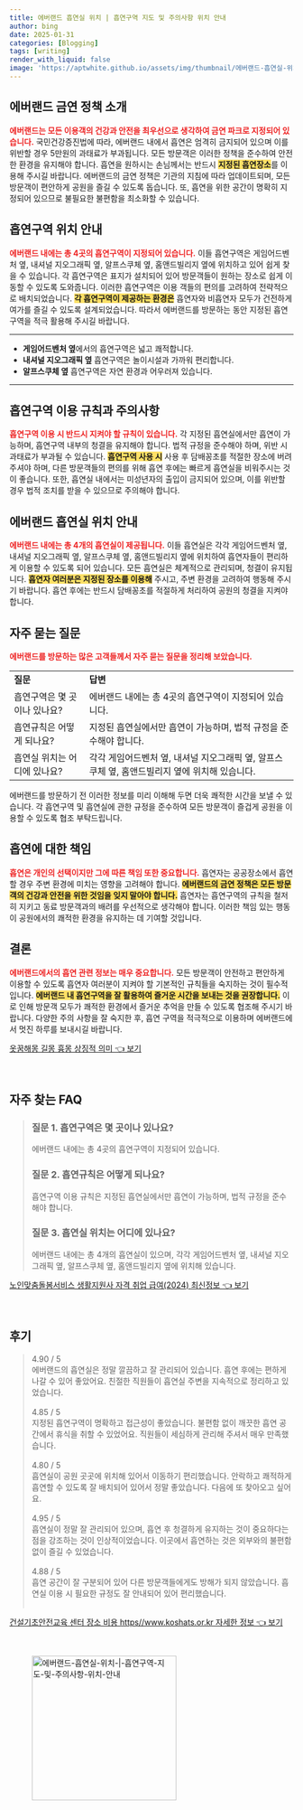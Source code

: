 ```yaml
---
title: 에버랜드 흡연실 위치 | 흡연구역 지도 및 주의사항 위치 안내
author: bing
date: 2025-01-31
categories: [Blogging]
tags: [writing]
render_with_liquid: false
image: 'https://aptwhite.github.io/assets/img/thumbnail/에버랜드-흡연실-위치-|-흡연구역-지도-및-주의사항-위치-안내.webp'
---
```



<h2 id='에버랜드 금연 정책 소개'>에버랜드 금연 정책 소개</h2>

<p><b><span style="color: #ee2323;">에버랜드는 모든 이용객의 건강과 안전을 최우선으로 생각하여 금연 파크로 지정되어 있습니다.</span></b> 국민건강증진법에 따라, 에버랜드 내에서 흡연은 엄격히 금지되어 있으며 이를 위반할 경우 5만원의 과태료가 부과됩니다. 모든 방문객은 이러한 정책을 준수하여 안전한 환경을 유지해야 합니다. 흡연을 원하시는 손님께서는 반드시 <b><span style="background-color: #ffe066;">지정된 흡연장소</span></b>를 이용해 주시길 바랍니다. 에버랜드의 금연 정책은 기관의 지침에 따라 업데이트되며, 모든 방문객이 편안하게 공원을 즐길 수 있도록 돕습니다. 또, 흡연을 위한 공간이 명확히 지정되어 있으므로 불필요한 불편함을 최소화할 수 있습니다.</p>

<h2 id='흡연구역 위치 안내'>흡연구역 위치 안내</h2>

<p><b><span style="color: #ee2323;">에버랜드 내에는 총 4곳의 흡연구역이 지정되어 있습니다.</span></b> 이들 흡연구역은 게임어드벤처 옆, 내셔널 지오그래픽 옆, 알프스쿠체 옆, 홈앤드빌리지 옆에 위치하고 있어 쉽게 찾을 수 있습니다. 각 흡연구역은 표지가 설치되어 있어 방문객들이 원하는 장소로 쉽게 이동할 수 있도록 도와줍니다. 이러한 흡연구역은 이용 객들의 편의를 고려하여 전략적으로 배치되었습니다. <b><span style="background-color: #ffe066;">각 흡연구역이 제공하는 환경은</span></b> 흡연자와 비흡연자 모두가 건전하게 여가를 즐길 수 있도록 설계되었습니다. 따라서 에버랜드를 방문하는 동안 지정된 흡연구역을 적극 활용해 주시길 바랍니다.</p>

<hr />

<ul>
    <li><b>게임어드벤처 옆</b>에서의 흡연구역은 넓고 쾌적합니다.</li>
    <li><b>내셔널 지오그래픽 옆</b> 흡연구역은 놀이시설과 가까워 편리합니다.</li>
    <li><b>알프스쿠체 옆</b> 흡연구역은 자연 환경과 어우러져 있습니다.</li>
</ul>

<hr />

<h2 id='흡연구역 이용 규칙과 주의사항'>흡연구역 이용 규칙과 주의사항</h2>

<p><b><span style="color: #ee2323;">흡연구역 이용 시 반드시 지켜야 할 규칙이 있습니다.</span></b> 각 지정된 흡연실에서만 흡연이 가능하며, 흡연구역 내부의 청결을 유지해야 합니다. 법적 규정을 준수해야 하며, 위반 시 과태료가 부과될 수 있습니다. <b><span style="background-color: #ffe066;">흡연구역 사용 시</span></b> 사용 후 담배꽁초를 적절한 장소에 버려 주셔야 하며, 다른 방문객들의 편의를 위해 흡연 후에는 빠르게 흡연실을 비워주시는 것이 좋습니다. 또한, 흡연실 내에서는 미성년자의 출입이 금지되어 있으며, 이를 위반할 경우 법적 조치를 받을 수 있으므로 주의해야 합니다.</p>

<h2 id='에버랜드 흡연실 위치 안내'>에버랜드 흡연실 위치 안내</h2>

<p><b><span style="color: #ee2323;">에버랜드 내에는 총 4개의 흡연실이 제공됩니다.</span></b> 이들 흡연실은 각각 게임어드벤처 옆, 내셔널 지오그래픽 옆, 알프스쿠체 옆, 홈앤드빌리지 옆에 위치하여 흡연자들이 편리하게 이용할 수 있도록 되어 있습니다. 모든 흡연실은 체계적으로 관리되며, 청결이 유지됩니다. <b><span style="background-color: #ffe066;">흡연자 여러분은 지정된 장소를 이용해</span></b> 주시고, 주변 환경을 고려하여 행동해 주시기 바랍니다. 흡연 후에는 반드시 담배꽁초를 적절하게 처리하여 공원의 청결을 지켜야 합니다.</p>

<h2 id='자주 묻는 질문'>자주 묻는 질문</h2>

<p><b><span style="color: #ee2323;">에버랜드를 방문하는 많은 고객들께서 자주 묻는 질문을 정리해 보았습니다.</span></b></p>

<table>
    <tr>
        <td><b>질문</b></td>
        <td><b>답변</b></td>
    </tr>
    <tr>
        <td>흡연구역은 몇 곳이나 있나요?</td>
        <td>에버랜드 내에는 총 4곳의 흡연구역이 지정되어 있습니다.</td>
    </tr>
    <tr>
        <td>흡연규칙은 어떻게 되나요?</td>
        <td>지정된 흡연실에서만 흡연이 가능하며, 법적 규정을 준수해야 합니다.</td>
    </tr>
    <tr>
        <td>흡연실 위치는 어디에 있나요?</td>
        <td>각각 게임어드벤처 옆, 내셔널 지오그래픽 옆, 알프스쿠체 옆, 홈앤드빌리지 옆에 위치해 있습니다.</td>
    </tr>
</table>

<p>에버랜드를 방문하기 전 이러한 정보를 미리 이해해 두면 더욱 쾌적한 시간을 보낼 수 있습니다. 각 흡연구역 및 흡연실에 관한 규정을 준수하여 모든 방문객이 즐겁게 공원을 이용할 수 있도록 협조 부탁드립니다.</p>

<h2 id='흡연에 대한 책임'>흡연에 대한 책임</h2>

<p><b><span style="color: #ee2323;">흡연은 개인의 선택이지만 그에 따른 책임 또한 중요합니다.</span></b> 흡연자는 공공장소에서 흡연할 경우 주변 환경에 미치는 영향을 고려해야 합니다. <b><span style="background-color: #ffe066;">에버랜드의 금연 정책은 모든 방문객의 건강과 안전을 위한 것임을 잊지 말아야 합니다.</span></b> 흡연자는 흡연구역의 규칙을 철저히 지키고 동료 방문객과의 배려를 우선적으로 생각해야 합니다. 이러한 책임 있는 행동이 공원에서의 쾌적한 환경을 유지하는 데 기여할 것입니다.</p>

<h2 id='결론'>결론</h2>

<p><b><span style="color: #ee2323;">에버랜드에서의 흡연 관련 정보는 매우 중요합니다.</span></b> 모든 방문객이 안전하고 편안하게 이용할 수 있도록 흡연자 여러분이 지켜야 할 기본적인 규칙들을 숙지하는 것이 필수적입니다. <b><span style="background-color: #ffe066;">에버랜드 내 흡연구역을 잘 활용하여 즐거운 시간을 보내는 것을 권장합니다.</span></b> 이로 인해 방문객 모두가 쾌적한 환경에서 즐거운 추억을 만들 수 있도록 협조해 주시기 바랍니다. 다양한 주의 사항을 잘 숙지한 후, 흡연 구역을 적극적으로 이용하며 에버랜드에서 멋진 하루를 보내시길 바랍니다.</p>


<p><a class="click-button" title="옷꿈해몽 길몽 흉몽 상징적 의미" href="https://aptwhite.github.io/posts/%EC%98%B7%EA%BF%88%ED%95%B4%EB%AA%BD-%EA%B8%B8%EB%AA%BD-%ED%9D%89%EB%AA%BD-%EC%83%81%EC%A7%95%EC%A0%81-%EC%9D%98%EB%AF%B8/" rel="dofollow">옷꿈해몽 길몽 흉몽 상징적 의미 👈 보기</a></p><br>
<h2 id='자주_찾는_FAQ'>자주 찾는 FAQ</h2>
<div itemscope="" itemtype="https://schema.org/FAQPage"> 
<blockquote> 
<div itemscope="" itemprop="mainEntity" itemtype="https://schema.org/Question"> 
<h3 itemprop="name">질문 1. 흡연구역은 몇 곳이나 있나요?</h3> 
<div itemscope="" itemprop="acceptedAnswer" itemtype="https://schema.org/Answer"> 
<span itemprop="text"> 
<p>에버랜드 내에는 총 4곳의 흡연구역이 지정되어 있습니다.</p> 
</span> 
</div> 
</div> 
<div itemscope="" itemprop="mainEntity" itemtype="https://schema.org/Question"> 
<h3 itemprop="name">질문 2. 흡연규칙은 어떻게 되나요?</h3> 
<div itemscope="" itemprop="acceptedAnswer" itemtype="https://schema.org/Answer"> 
<span itemprop="text"> 
<p>흡연구역 이용 규칙은 지정된 흡연실에서만 흡연이 가능하며, 법적 규정을 준수해야 합니다.</p> 
</span> 
</div> 
</div> 
<div itemscope="" itemprop="mainEntity" itemtype="https://schema.org/Question"> 
<h3 itemprop="name">질문 3. 흡연실 위치는 어디에 있나요?</h3> 
<div itemscope="" itemprop="acceptedAnswer" itemtype="https://schema.org/Answer"> 
<span itemprop="text"> 
<p>에버랜드 내에는 총 4개의 흡연실이 있으며, 각각 게임어드벤처 옆, 내셔널 지오그래픽 옆, 알프스쿠체 옆, 홈앤드빌리지 옆에 위치해 있습니다.</p> 
</span> 
</div> 
</div> 
</blockquote> 
</div>
<p><a class="click-button" title="노인맞춤돌봄서비스 생활지원사 자격 취업 급여(2024) 최신정보" href="https://aptwhite.github.io/posts/%EB%85%B8%EC%9D%B8%EB%A7%9E%EC%B6%A4%EB%8F%8C%EB%B4%84%EC%84%9C%EB%B9%84%EC%8A%A4-%EC%83%9D%ED%99%9C%EC%A7%80%EC%9B%90%EC%82%AC-%EC%9E%90%EA%B2%A9-%EC%B7%A8%EC%97%85-%EA%B8%89%EC%97%AC(2024)-%EC%B5%9C%EC%8B%A0%EC%A0%95%EB%B3%B4/" rel="dofollow">노인맞춤돌봄서비스 생활지원사 자격 취업 급여(2024) 최신정보 👈 보기</a></p><br>
<h2 id='후기'>후기</h2>
<div itemscope itemtype="https://schema.org/Product">
  <blockquote>
  <div itemprop="review" itemscope itemtype="https://schema.org/Review">
      <div itemprop="reviewRating" itemscope itemtype="https://schema.org/Rating"> <span itemprop="ratingValue">4.90</span> / <span itemprop="bestRating">5</span> </div>
      <span itemprop="reviewBody">에버랜드의 흡연실은 정말 깔끔하고 잘 관리되어 있습니다. 흡연 후에는 편하게 나갈 수 있어 좋았어요. 친절한 직원들이 흡연실 주변을 지속적으로 정리하고 있었습니다.</span>
  </div>
  <br>
  <div itemprop="review" itemscope itemtype="https://schema.org/Review">
      <div itemprop="reviewRating" itemscope itemtype="https://schema.org/Rating"> <span itemprop="ratingValue">4.85</span> / <span itemprop="bestRating">5</span> </div>
      <span itemprop="reviewBody">지정된 흡연구역이 명확하고 접근성이 좋았습니다. 불편함 없이 깨끗한 흡연 공간에서 휴식을 취할 수 있었어요. 직원들이 세심하게 관리해 주셔서 매우 만족했습니다.</span>
  </div>
  <br>
  <div itemprop="review" itemscope itemtype="https://schema.org/Review">
      <div itemprop="reviewRating" itemscope itemtype="https://schema.org/Rating"> <span itemprop="ratingValue">4.80</span> / <span itemprop="bestRating">5</span> </div>
      <span itemprop="reviewBody">흡연실이 공원 곳곳에 위치해 있어서 이동하기 편리했습니다. 안락하고 쾌적하게 흡연할 수 있도록 잘 배치되어 있어서 정말 좋았습니다. 다음에 또 찾아오고 싶어요.</span>
  </div>
  <br>
  <div itemprop="review" itemscope itemtype="https://schema.org/Review">
      <div itemprop="reviewRating" itemscope itemtype="https://schema.org/Rating"> <span itemprop="ratingValue">4.95</span> / <span itemprop="bestRating">5</span> </div>
      <span itemprop="reviewBody">흡연실이 정말 잘 관리되어 있으며, 흡연 후 청결하게 유지하는 것이 중요하다는 점을 강조하는 것이 인상적이었습니다. 이곳에서 흡연하는 것은 외부와의 불편함 없이 즐길 수 있었습니다.</span>
  </div>
  <br>
  <div itemprop="review" itemscope itemtype="https://schema.org/Review">
      <div itemprop="reviewRating" itemscope itemtype="https://schema.org/Rating"> <span itemprop="ratingValue">4.88</span> / <span itemprop="bestRating">5</span> </div>
      <span itemprop="reviewBody">흡연 공간이 잘 구분되어 있어 다른 방문객들에게도 방해가 되지 않았습니다. 흡연실 이용 시 필요한 규정도 잘 안내되어 있어 편리했습니다.</span>
  </div>
  <br>
  </blockquote>
</div>
<p><a class="click-button" title="건설기초안전교육 센터 장소 비용 https//www.koshats.or.kr 자세한 정보" href="https://aptwhite.github.io/posts/%EA%B1%B4%EC%84%A4%EA%B8%B0%EC%B4%88%EC%95%88%EC%A0%84%EA%B5%90%EC%9C%A1-%EC%84%BC%ED%84%B0-%EC%9E%A5%EC%86%8C-%EB%B9%84%EC%9A%A9-httpswww.koshats.or.kr-%EC%9E%90%EC%84%B8%ED%95%9C-%EC%A0%95%EB%B3%B4/" rel="dofollow">건설기초안전교육 센터 장소 비용 https//www.koshats.or.kr 자세한 정보 👈 보기</a></p><br>
<figure class="image"><img src="https://aptwhite.github.io/assets/img/thumbnail/에버랜드-흡연실-위치-|-흡연구역-지도-및-주의사항-위치-안내.webp" alt="에버랜드-흡연실-위치-|-흡연구역-지도-및-주의사항-위치-안내" width="256" height="256"></figure>